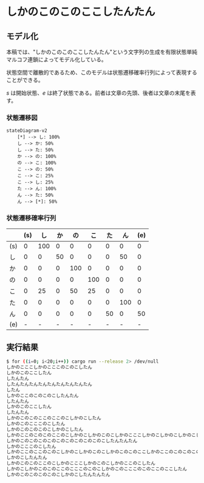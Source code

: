 # しかのこのこのここしたんたん

## モデル化

本稿では、"しかのこのこのここしたんたん"という文字列の生成を有限状態単純マルコフ連鎖によってモデル化している。

状態空間で離散的であるため、このモデルは状態遷移確率行列によって表現することができる。

$s$ は開始状態、$e$ は終了状態である。前者は文章の先頭、後者は文章の末尾を表す。

### 状態遷移図

```mermaid
stateDiagram-v2
    [*] --> し: 100%
    し --> か: 50%
    し --> た: 50%
    か --> の: 100%
    の --> こ: 100%
    こ --> の: 50%
    こ --> こ: 25%
    こ --> し: 25%
    た --> ん: 100%
    ん --> た: 50%
    ん --> [*]: 50%
```

### 状態遷移確率行列

|     | (s) | し  | か  | の  | こ  | た  | ん  | (e) |
| --- | --- | --- | --- | --- | --- | --- | --- | --- |
| (s) | 0   | 100 | 0   | 0   | 0   | 0   | 0   | 0   |
| し  | 0   | 0   | 50  | 0   | 0   | 0   | 50  | 0   |
| か  | 0   | 0   | 0   | 100 | 0   | 0   | 0   | 0   |
| の  | 0   | 0   | 0   | 0   | 100 | 0   | 0   | 0   |
| こ  | 0   | 25  | 0   | 50  | 25  | 0   | 0   | 0   |
| た  | 0   | 0   | 0   | 0   | 0   | 0   | 100 | 0   |
| ん  | 0   | 0   | 0   | 0   | 0   | 50  | 0   | 50  |
| (e) | -   | -   | -   | -   | -   | -   | -   | -   |

## 実行結果
```bash
$ for ((i=0; i<20;i++)) cargo run --release 2> /dev/null
しかのこここしかのこここのこのこしたん
しかのこのここしたん
したんたん
したんたんたんたんたんたんたんたんたん
したん
しかのここのこのこのこしたんたん
したんたん
しかのこのここしたん
したんたん
しかのこのこのここのここのこしかのこしたん
しかのこのこここのこしたん
しかのこのこのこのこしかのこしたん
しかのここのこのこのここのこしかのこしかのこのこしかのこここしかのこしかのこしかのこしたん
しかのこのこのこのこのこのこのこのこのこのこしたんたんたん
しかのこここのこしたん
しかのここのここのこのこしかのこしかのこのこしかのこのこのここしかのここのこのこのこのここのここしたん
しかのこしたんたん
しかのこのこのここのこしかのこここしかのこのこしかのここのこしたん
しかのこしかのこのこのここのこここのこのこしかのこのこここのこのここのここしたん
しかのこのこのこのこのこしかのこしたんたんたん
```